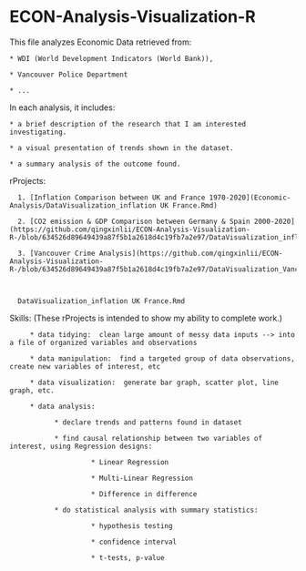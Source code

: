 # ECON-Analysis-Visualization-R

This file analyzes Economic Data retrieved from:

    * WDI (World Development Indicators (World Bank)), 
    
    * Vancouver Police Department
    
    * ...


In each analysis, it includes:

    * a brief description of the research that I am interested investigating.
    
    * a visual presentation of trends shown in the dataset.
    
    * a summary analysis of the outcome found.


rProjects:

      1. [Inflation Comparison between UK and France 1970-2020](Economic-Analysis/DataVisualization_inflation UK France.Rmd)

      2. [CO2 emission & GDP Comparison between Germany & Spain 2000-2020](https://github.com/qingxinlii/ECON-Analysis-Visualization-R-/blob/634526d89649439a87f5b1a2618d4c19fb7a2e97/DataVisualization_inflation%20UK%20France.Rmd)
      
      3. [Vancouver Crime Analysis](https://github.com/qingxinlii/ECON-Analysis-Visualization-R-/blob/634526d89649439a87f5b1a2618d4c19fb7a2e97/DataVisualization_Vancouver%20Crime%20on%20October%205th%202021.Rmd)
      
      
      
      DataVisualization_inflation UK France.Rmd
      

Skills:   (These rProjects is intended to show my ability to complete work.)
         
         * data tidying:  clean large amount of messy data inputs --> into a file of organized variables and observations
         
         * data manipulation:  find a targeted group of data observations, create new variables of interest, etc
         
         * data visualization:  generate bar graph, scatter plot, line graph, etc. 
         
         * data analysis:  
               
               * declare trends and patterns found in dataset
               
               * find causal relationship between two variables of interest, using Regression designs:
                        
                        * Linear Regression
                        
                        * Multi-Linear Regression
                        
                        * Difference in difference 
               
               * do statistical analysis with summary statistics:
                        
                        * hypothesis testing
                        
                        * confidence interval
                        
                        * t-tests, p-value
                        
